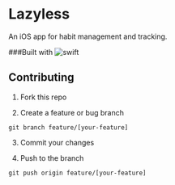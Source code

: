 # Lazyless

An iOS app for habit management and tracking.

###Built with
![swift](https://cdn.jsdelivr.net/gh/devicons/devicon/icons/swift/swift-original-wordmark.svg)

## Contributing

1. Fork this repo

2. Create a feature or bug branch

```
git branch feature/[your-feature]
```

3. Commit your changes

4. Push to the branch
```
git push origin feature/[your-feature]
```